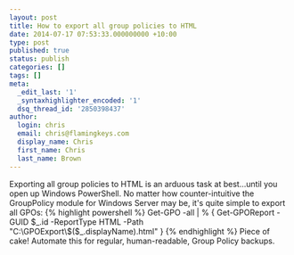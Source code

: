 ```yaml
---
layout: post
title: How to export all group policies to HTML
date: 2014-07-17 07:53:33.000000000 +10:00
type: post
published: true
status: publish
categories: []
tags: []
meta:
  _edit_last: '1'
  _syntaxhighlighter_encoded: '1'
  dsq_thread_id: '2850398437'
author:
  login: chris
  email: chris@flamingkeys.com
  display_name: Chris
  first_name: Chris
  last_name: Brown
---
```

Exporting all group policies to HTML is an arduous task at best...until you open up Windows PowerShell. No matter how counter-intuitive the GroupPolicy module for Windows Server may be, it's quite simple to export all GPOs:
{% highlight powershell %}
Get-GPO -all | % { Get-GPOReport -GUID $_.id -ReportType HTML -Path "C:\GPOExport\$($_.displayName).html" }
{% endhighlight %}
Piece of cake! Automate this for regular, human-readable, Group Policy backups.
